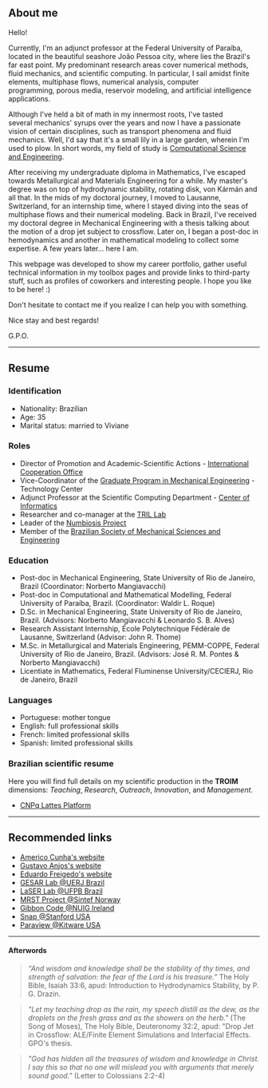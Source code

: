 ## About me

Hello!

Currently, I'm an adjunct professor at the Federal University of Paraíba, located in the beautiful seashore João Pessoa city, where  lies the Brazil's far east point. My predominant research areas cover numerical methods, fluid mechanics, and scientific computing. In particular, I sail amidst finite elements, multiphase flows, numerical analysis, computer programming, porous media, reservoir modeling, and artificial intelligence applications. 

Although I've held a bit of math in my innermost roots, I've tasted several mechanics' syrups over the years and now I have a passionate vision of certain disciplines, such as transport phenomena and fluid mechanics. Well, I'd say that it's a small lily in a large garden, wherein I'm used to plow. In short words, my field of study is [Computational Science and Engineering](https://en.wikipedia.org/wiki/Computational_engineering).

After receiving my undergraduate diploma in Mathematics, I've escaped towards Metallurgical and Materials Engineering for a while. My master's degree was on top of hydrodynamic stability, rotating disk, von Kármán and all that. In the mids of my doctoral journey, I moved to Lausanne, Switzerland, for an internship time, where I stayed diving into the seas of multiphase flows and their numerical modeling. Back in Brazil, I've received my doctoral degree in Mechanical Engineering with a thesis talking about the motion of a drop jet subject to crossflow. Later on, I began a post-doc in hemodynamics and another in mathematical modeling to collect some expertise. A few years later... here I am. 

This webpage was developed to show my career portfolio, gather useful technical information in my toolbox pages and provide links to third-party stuff, such as profiles of coworkers and interesting people. I hope you like to be here! :) 

Don't hesitate to contact me if you realize I can help you with something.

Nice stay and best regards!

G.P.O.

---
## Resume

### Identification 

- Nationality: Brazilian
- Age: 35
- Marital status: married to Viviane 

### Roles

- Director of Promotion and Academic-Scientific Actions - [International Cooperation Office](http://ufpb.br/acieng)
- Vice-Coordinator of the [Graduate Program in Mechanical Engineering](https://sigaa.ufpb.br/sigaa/public/programa/portal.jsf?id=1870) - Technology Center 
- Adjunct Professor at the Scientific Computing Department - [Center of Informatics](http://www.ci.ufpb.br)
- Researcher and co-manager at the [TRIL Lab](https://tril.ci.ufpb.br)
- Leader of the [Numbiosis Project](http://www.numbiosis.ci.ufpb.br)
- Member of the [Brazilian Society of Mechanical Sciences and Engineering](http://www.abcm.org.br) 


### Education

- Post-doc in Mechanical Engineering, State University of Rio de Janeiro, Brazil (Coordinator: Norberto Mangiavacchi)
- Post-doc in Computational and Mathematical Modelling, Federal University of Paraíba, Brazil. (Coordinator: Waldir L. Roque)
- D.Sc. in Mechanical Engineering, State University of Rio de Janeiro, Brazil. (Advisors: Norberto Mangiavacchi & Leonardo S. B. Alves)
- Research Assistant Internship, École Polytechnique Fédérale de Lausanne, Switzerland (Advisor: John R. Thome)
- M.Sc. in Metallurgical and Materials Engineering, PEMM-COPPE, Federal University of Rio de Janeiro, Brazil. (Advisors: José R. M. Pontes & Norberto Mangiavacchi)
- Licentiate in Mathematics, Federal Fluminense University/CECIERJ, Rio de Janeiro, Brazil

### Languages

- Portuguese: mother tongue
- English: full professional skills
- French: limited professional skills
- Spanish: limited professional skills

### Brazilian scientific resume

Here you will find full details on my scientific production in the **TROIM** dimensions: *Teaching*, *Research*, *Outreach*, *Innovation*, and *Management*.

- [CNPq Lattes Platform](http://lattes.cnpq.br/2612838955804083)

--- 
## Recommended links

- [Americo Cunha's website](http://www.americocunha.org)
- [Gustavo Anjos's website](https://gustavorabello.github.io)
- [Eduardo Freigedo's website](https://evitral.github.io)
- [GESAR Lab @UERJ Brazil](https://www.gesar.uerj.br)
- [LaSER Lab @UFPB Brazil](https://laser.ci.ufpb.br)
- [MRST Project @Sintef Norway](https://www.sintef.no/projectweb/mrst/)
- [Gibbon Code @NUIG Ireland](https://www.gibboncode.org)
- [Snap @Stanford USA ](https://snap.stanford.edu)
- [Paraview @Kitware USA ](https://www.paraview.org/)


---
#### Afterwords

> *“And wisdom and knowledge shall be the stability of thy times, and strength of salvation: the fear of the Lord is his treasure.”* The Holy Bible, Isaiah 33:6, apud: Introduction to Hydrodynamics Stability, by P. G. Drazin.

> *"Let my teaching drop as the rain, my speech distill as the dew, as the droplets on the fresh grass and as the showers on the herb."* (The Song of Moses), The Holy Bible, Deuteronomy 32:2, apud: "Drop Jet in Crossflow: ALE/Finite Element Simulations and Interfacial Effects. GPO's thesis.

> *"God has hidden all the treasures of wisdom and knowledge in Christ. I say this so that no one will mislead you with arguments that merely sound good."*  (Letter to Colossians 2:2-4)